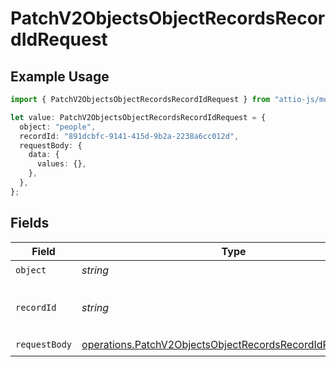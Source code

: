 # PatchV2ObjectsObjectRecordsRecordIdRequest

## Example Usage

```typescript
import { PatchV2ObjectsObjectRecordsRecordIdRequest } from "attio-js/models/operations";

let value: PatchV2ObjectsObjectRecordsRecordIdRequest = {
  object: "people",
  recordId: "891dcbfc-9141-415d-9b2a-2238a6cc012d",
  requestBody: {
    data: {
      values: {},
    },
  },
};
```

## Fields

| Field                                                                                                                                  | Type                                                                                                                                   | Required                                                                                                                               | Description                                                                                                                            | Example                                                                                                                                |
| -------------------------------------------------------------------------------------------------------------------------------------- | -------------------------------------------------------------------------------------------------------------------------------------- | -------------------------------------------------------------------------------------------------------------------------------------- | -------------------------------------------------------------------------------------------------------------------------------------- | -------------------------------------------------------------------------------------------------------------------------------------- |
| `object`                                                                                                                               | *string*                                                                                                                               | :heavy_check_mark:                                                                                                                     | N/A                                                                                                                                    | people                                                                                                                                 |
| `recordId`                                                                                                                             | *string*                                                                                                                               | :heavy_check_mark:                                                                                                                     | N/A                                                                                                                                    | 891dcbfc-9141-415d-9b2a-2238a6cc012d                                                                                                   |
| `requestBody`                                                                                                                          | [operations.PatchV2ObjectsObjectRecordsRecordIdRequestBody](../../models/operations/patchv2objectsobjectrecordsrecordidrequestbody.md) | :heavy_check_mark:                                                                                                                     | N/A                                                                                                                                    |                                                                                                                                        |